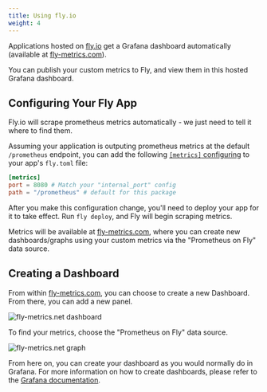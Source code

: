 ```yaml
---
title: Using fly.io
weight: 4
---
```


Applications hosted on [fly.io](https://fly.io) get a Grafana dashboard automatically (available at [fly-metrics.com](https://fly-metrics.net)).

You can publish your custom metrics to Fly, and view them in this hosted Grafana dashboard.

## Configuring Your Fly App

Fly.io will scrape prometheus metrics automatically - we just need to tell it where to find them.

Assuming your application is outputing prometheus metrics at the default `/prometheus` endpoint, you can add the following [`[metrics]` configuring](https://fly.io/docs/reference/metrics/#custom-metrics) to your app's `fly.toml` file:

```toml
[metrics]
port = 8080 # Match your "internal_port" config
path = "/prometheus" # default for this package
```

After you make this configuration change, you'll need to deploy your app for it to take effect. Run `fly deploy`, and Fly will begin scraping metrics.

Metrics will be available at [fly-metrics.com](https://fly-metrics.net), where you can create new dashboards/graphs using your custom metrics via the "Prometheus on Fly" data source.

## Creating a Dashboard

From within [fly-metrics.com](https://fly-metrics.net), you can choose to create a new Dashboard. From there, you can add a new panel.

![fly-metrics.net dashboard](/docs/laravel-prometheus/v1/images/add-dashboard-fly.png)

To find your metrics, choose the "Prometheus on Fly" data source.

![fly-metrics.net graph](/docs/laravel-prometheus/v1/images/add-dashboard-fly.png)

From here on, you can create your dashboard as you would normally do in Grafana. For more information on how to create dashboards, please refer to the [Grafana documentation](https://grafana.com/docs/grafana/latest/guides/getting_started/).

